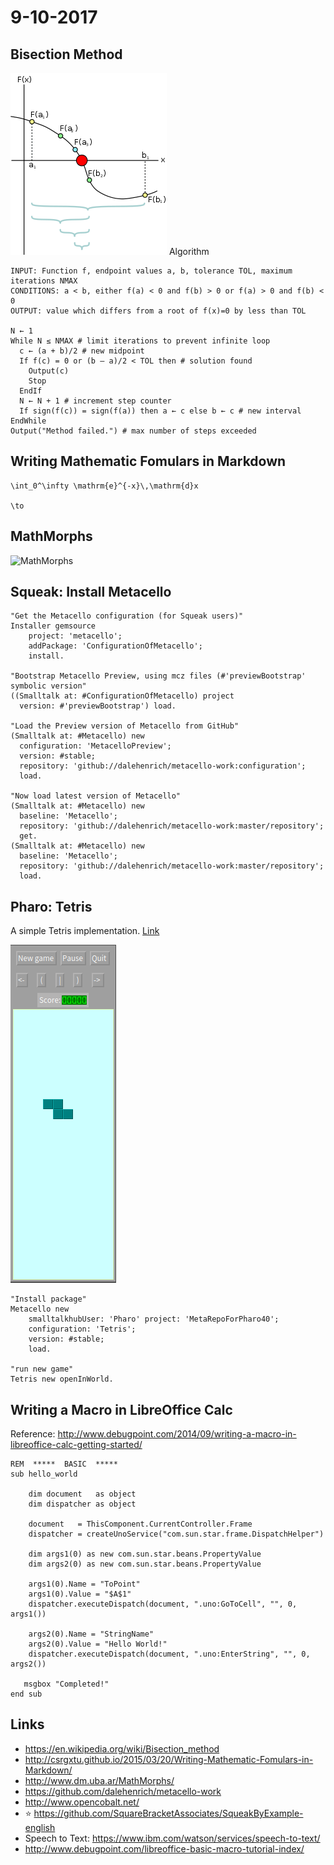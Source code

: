# 9-10-2017

## Bisection Method

![Bisection Method](250px-Bisection_method.svg.png)
Algorithm
```
INPUT: Function f, endpoint values a, b, tolerance TOL, maximum iterations NMAX
CONDITIONS: a < b, either f(a) < 0 and f(b) > 0 or f(a) > 0 and f(b) < 0
OUTPUT: value which differs from a root of f(x)=0 by less than TOL
 
N ← 1
While N ≤ NMAX # limit iterations to prevent infinite loop
  c ← (a + b)/2 # new midpoint
  If f(c) = 0 or (b – a)/2 < TOL then # solution found
    Output(c)
    Stop
  EndIf
  N ← N + 1 # increment step counter
  If sign(f(c)) = sign(f(a)) then a ← c else b ← c # new interval
EndWhile
Output("Method failed.") # max number of steps exceeded
```

## Writing Mathematic Fomulars in Markdown

```
\int_0^\infty \mathrm{e}^{-x}\,\mathrm{d}x

\to
```

## MathMorphs

![MathMorphs](http://www.dm.uba.ar/MathMorphs/morphic.gif)

## Squeak: Install Metacello

```smalltalk
"Get the Metacello configuration (for Squeak users)"
Installer gemsource
    project: 'metacello';
    addPackage: 'ConfigurationOfMetacello';
    install.

"Bootstrap Metacello Preview, using mcz files (#'previewBootstrap' symbolic version"
((Smalltalk at: #ConfigurationOfMetacello) project 
  version: #'previewBootstrap') load.

"Load the Preview version of Metacello from GitHub"
(Smalltalk at: #Metacello) new
  configuration: 'MetacelloPreview';
  version: #stable;
  repository: 'github://dalehenrich/metacello-work:configuration';
  load.

"Now load latest version of Metacello"
(Smalltalk at: #Metacello) new
  baseline: 'Metacello';
  repository: 'github://dalehenrich/metacello-work:master/repository';
  get.
(Smalltalk at: #Metacello) new
  baseline: 'Metacello';
  repository: 'github://dalehenrich/metacello-work:master/repository';
  load.
```

## Pharo: Tetris
A simple Tetris implementation. [Link](http://catalog.pharo.org/catalog/project/Tetris?_s=yoLwV9g2FUGYCA5C&_k=yr8IdgxXHNGn6k7R)

![Tetris](tetris.png)
```smalltalk
"Install package"
Metacello new
	smalltalkhubUser: 'Pharo' project: 'MetaRepoForPharo40';
	configuration: 'Tetris';
	version: #stable;
	load.

"run new game"	
Tetris new openInWorld.
```

## Writing a Macro in LibreOffice Calc
Reference: http://www.debugpoint.com/2014/09/writing-a-macro-in-libreoffice-calc-getting-started/

```basic
REM  *****  BASIC  *****
sub hello_world

	dim document   as object
	dim dispatcher as object
	
	document   = ThisComponent.CurrentController.Frame
	dispatcher = createUnoService("com.sun.star.frame.DispatchHelper")
	
	dim args1(0) as new com.sun.star.beans.PropertyValue
	dim args2(0) as new com.sun.star.beans.PropertyValue
	
	args1(0).Name = "ToPoint"
	args1(0).Value = "$A$1"
	dispatcher.executeDispatch(document, ".uno:GoToCell", "", 0, args1())
	
	args2(0).Name = "StringName"
	args2(0).Value = "Hello World!"
	dispatcher.executeDispatch(document, ".uno:EnterString", "", 0, args2())

   msgbox "Completed!"
end sub
```


## Links
* https://en.wikipedia.org/wiki/Bisection_method
* http://csrgxtu.github.io/2015/03/20/Writing-Mathematic-Fomulars-in-Markdown/
* http://www.dm.uba.ar/MathMorphs/
* https://github.com/dalehenrich/metacello-work
* http://www.opencobalt.net/
* :star: https://github.com/SquareBracketAssociates/SqueakByExample-english
* Speech to Text: https://www.ibm.com/watson/services/speech-to-text/
* http://www.debugpoint.com/libreoffice-basic-macro-tutorial-index/